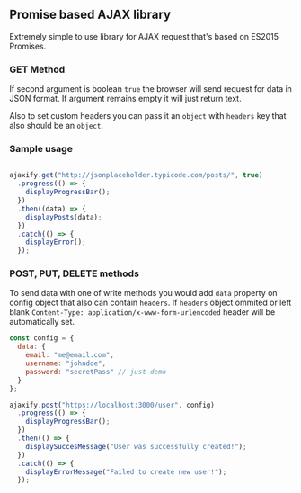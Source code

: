 ## Promise based AJAX library

Extremely simple to use library for AJAX request that's based on ES2015
Promises.

### GET Method

If second argument is boolean `true` the browser will send request for data in
JSON format. If argument remains empty it will just return text.

Also to set custom headers you can pass it an `object` with `headers` key
that also should be an `object`.

### Sample usage

```javascript

ajaxify.get("http://jsonplaceholder.typicode.com/posts/", true)
  .progress(() => {
    displayProgressBar();
  })
  .then((data) => {
    displayPosts(data);
  })
  .catch(() => {
    displayError();
  });

```

### POST, PUT, DELETE methods

To send data with one of write methods you would add `data` property on
config object that also can contain `headers`. If `headers` object ommited or
left blank `Content-Type: application/x-www-form-urlencoded` header will be
automatically set.

```javascript
const config = {
  data: {
    email: "me@email.com",
    username: "johndoe",
    password: "secretPass" // just demo
  }
};

ajaxify.post("https://localhost:3000/user", config)
  .progress(() => {
    displayProgressBar();
  })
  .then(() => {
    displaySuccesMessage("User was successfully created!");
  })
  .catch(() => {
    displayErrorMessage("Failed to create new user!");
  });

```
